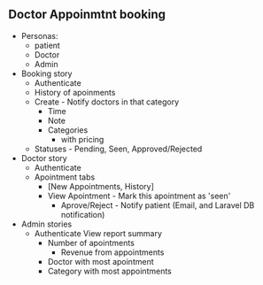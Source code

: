 ## Doctor Appoinmtnt booking
- Personas:
    - patient
    - Doctor
    - Admin
- Booking story
    - Authenticate
    - History of apoinments
    - Create - Notify doctors in that category
      - Time
      - Note
      - Categories
          - with pricing
    - Statuses - Pending, Seen, Approved/Rejected
- Doctor story
    - Authenticate
    - Apointment tabs
        - [New Appointments, History]
        - View Apointment - Mark this apointment as 'seen'
            - Aprove/Reject - Notify patient (Email, and Laravel DB notification)
- Admin stories
    - Authenticate
    View report summary
        - Number of apointments
            - Revenue from appointments
        - Doctor with most apointment
        - Category with most appointments
